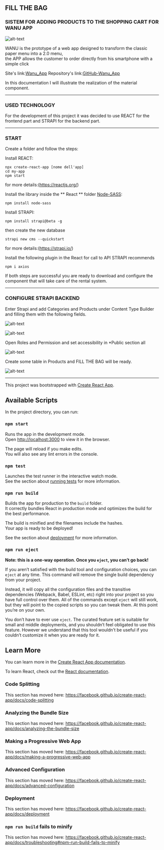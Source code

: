 ## FILL THE BAG
### SISTEM FOR ADDING PRODUCTS TO THE SHOPPING CART FOR WANU APP

![alt-text](https://github.com/EntradeO/Fill_the_Bag/blob/master/src/img/Screenshot.png "Screenshot")

WANU is the prototype of a web app designed to transform the classic paper menu into a 2.0 menu,<br>
the APP allows the customer to order directly from his smartphone with a simple click

Site's link:[Wanu_App](https://wanu.netlify.com)
Repository's link:[GitHub-Wanu_App](https://github.com/EntradeO/wanu_app4.0)

In this documentation I will illustrate the realization of the material component.

-------------------------------------------------------------------------------------------

### USED TECHNOLOGY

For the development of this project it was decided to use REACT for the frontend part and STRAPI for the backend part.

--------------------------------------------------------------------------------------------

### START

Create a folder and follow the steps:

Install REACT:

`npx create-react-app [nome dell'app]`<br>
`cd my-app`<br>
`npm start`

for more details:(https://reactjs.org/)

Install the library inside the ** React ** folder [Node-SASS](https://www.google.com):

`npm install node-sass`

Install STRAPI:

`npm install strapi@beta -g`

then create the new database

`strapi new cms --quickstart`

for more details:(https://strapi.io/)

Install the following plugin in the React for call to API STRAPI recommends

`npm i axios`

If both steps are successful you are ready to download and configure the component that will take care of the rental system.

--------------------------------------------------------------------------------

### CONFIGURE STRAPI BACKEND

Enter Strapi and add Categories and Products under Content Type Builder and filling them with the following fields.

![alt-text](https://github.com/EntradeO/Fill_the_Bag/tree/master/src/img/tabella4.png)

![alt-text](https://github.com/EntradeO/Fill_the_Bag/blob/master/src/img/Tabella1.png)

Open Roles and Permission and set accessibility in *Public section all

![alt-text](https://github.com/EntradeO/Fill_the_Bag/blob/master/src/img/tabella3.png)

Create some table in Products and FILL THE BAG will be ready.

![alt-text](https://github.com/EntradeO/Fill_the_Bag/blob/master/src/img/Tabella2.png)

---------------------------------------------------










This project was bootstrapped with [Create React App](https://github.com/facebook/create-react-app).

## Available Scripts

In the project directory, you can run:

### `npm start`

Runs the app in the development mode.<br>
Open [http://localhost:3000](http://localhost:3000) to view it in the browser.

The page will reload if you make edits.<br>
You will also see any lint errors in the console.

### `npm test`

Launches the test runner in the interactive watch mode.<br>
See the section about [running tests](https://facebook.github.io/create-react-app/docs/running-tests) for more information.

### `npm run build`

Builds the app for production to the `build` folder.<br>
It correctly bundles React in production mode and optimizes the build for the best performance.

The build is minified and the filenames include the hashes.<br>
Your app is ready to be deployed!

See the section about [deployment](https://facebook.github.io/create-react-app/docs/deployment) for more information.

### `npm run eject`

**Note: this is a one-way operation. Once you `eject`, you can’t go back!**

If you aren’t satisfied with the build tool and configuration choices, you can `eject` at any time. This command will remove the single build dependency from your project.

Instead, it will copy all the configuration files and the transitive dependencies (Webpack, Babel, ESLint, etc) right into your project so you have full control over them. All of the commands except `eject` will still work, but they will point to the copied scripts so you can tweak them. At this point you’re on your own.

You don’t have to ever use `eject`. The curated feature set is suitable for small and middle deployments, and you shouldn’t feel obligated to use this feature. However we understand that this tool wouldn’t be useful if you couldn’t customize it when you are ready for it.

## Learn More

You can learn more in the [Create React App documentation](https://facebook.github.io/create-react-app/docs/getting-started).

To learn React, check out the [React documentation](https://reactjs.org/).

### Code Splitting

This section has moved here: https://facebook.github.io/create-react-app/docs/code-splitting

### Analyzing the Bundle Size

This section has moved here: https://facebook.github.io/create-react-app/docs/analyzing-the-bundle-size

### Making a Progressive Web App

This section has moved here: https://facebook.github.io/create-react-app/docs/making-a-progressive-web-app

### Advanced Configuration

This section has moved here: https://facebook.github.io/create-react-app/docs/advanced-configuration

### Deployment

This section has moved here: https://facebook.github.io/create-react-app/docs/deployment

### `npm run build` fails to minify

This section has moved here: https://facebook.github.io/create-react-app/docs/troubleshooting#npm-run-build-fails-to-minify